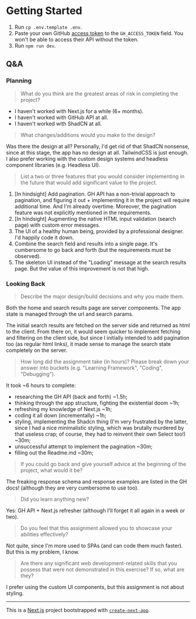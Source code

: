 # Getting Started

1. Run `cp .env.template .env`.
2. Paste your own GitHub [access token](https://docs.github.com/en/authentication/keeping-your-account-and-data-secure/managing-your-personal-access-tokens#creating-a-fine-grained-personal-access-token
   ) to the `GH_ACCESS_TOKEN` field. You won't be able to access their API without the token.
3. Run `npm run dev`.

## Q&A

### Planning

> What do you think are the greatest areas of risk in completing the project?
 
* I haven't worked with Next.js for a while (6+ months).
* I haven't worked with GitHub API at all.
* I haven't worked with ShadCN at all.

> What changes/additions would you make to the design?

Was there the design at all? Personally, I'd get rid of that ShadCN nonsense, since at this stage, the app has no design at all. TailwindCSS is just enough. I also prefer working with the custom design systems and headless component libraries (e.g. Headless UI).

> List a two or three features that you would consider implementing in the future that would add significant value to the project.

1. [In hindsight] Add pagination. GH API has a non-trivial approach to pagination, and figuring it out + implementing it in the project will require additional time. And I'm already overtime. Moreover, the pagination feature was not explicitly mentioned in the requirements.
2. [In hindsight] Augmenting the native HTML input validation (search page) with custom error messages.
3. The UI of a healthy human being, provided by a professional designer. I'd happily code it down.
4. Combine the search field and results into a single page. It's cumbersome to go back and forth (but the requirements must be observed).
5. The skeleton UI instead of the "Loading" message at the search results page. But the value of this improvement is not that high.

### Looking Back

> Describe the major design/build decisions and why you made them.

Both the home and search results page are server components. The app state is managed through the url and search params.

The initial search results are fetched on the server side and returned as html to the client. From there on, it would seem quicker to implement fetching and filtering on the client side, but since I initially intended to add pagination too (as regular html links), it made sense to manage the search state completely on the server.

> How long did the assignment take (in hours)? Please break down your answer into buckets (e.g. "Learning Framework", "Coding", "Debugging").

It took ~6 hours to complete:
* researching the GH API (back and forth) ~1.5h;
* thinking through the app structure, fighting the existential doom ~1h;
* refreshing my knowledge of Next.js ~1h;
* coding it all down (incrementally) ~1h;
* styling, implementing the Shadcn thing (I'm very frustrated by the latter, since I had a nice minimalistic styling, which was brutally murdered by that useless crap; of course, they had to reinvent their own Select too!) ~30m;
* unsuccessful attempt to implement the pagination ~30m;
* filling out the Readme.md ~30m;

> If you could go back and give yourself advice at the beginning of the project, what would it be?

The freaking response schema and response examples are listed in the GH docs! (although they are very cumbersome to use too).

> Did you learn anything new?

Yes: GH API + Next.js refresher (although I'll forget it all again in a week or two).

> Do you feel that this assignment allowed you to showcase your abilities effectively?

Not quite, since I'm more used to SPAs (and can code them much faster). But this is my problem, I know.

> Are there any significant web development-related skills that you possess that were not demonstrated in this exercise? If so, what are they?

I prefer using the custom UI components, but this assignment is not about styling.

---
This is a [Next.js](https://nextjs.org/) project bootstrapped with [`create-next-app`](https://github.com/vercel/next.js/tree/canary/packages/create-next-app).
